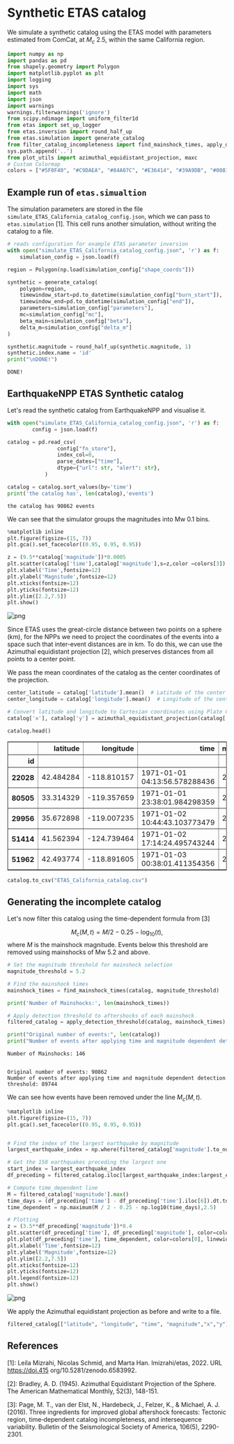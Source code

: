 # Synthetic ETAS catalog

We simulate a synthetic catalog using the ETAS model with parameters estimated from ComCat, at $M_c\ 2.5$, within the same California region. 


```python
import numpy as np
import pandas as pd
from shapely.geometry import Polygon
import matplotlib.pyplot as plt
import logging
import sys
import math
import json
import warnings
warnings.filterwarnings('ignore')
from scipy.ndimage import uniform_filter1d
from etas import set_up_logger
from etas.inversion import round_half_up
from etas.simulation import generate_catalog
from filter_catalog_incompleteness import find_mainshock_times, apply_detection_threshold
sys.path.append('..')
from plot_utils import azimuthal_equidistant_projection, maxc
# Custom Colormap
colors = ["#5F0F40", "#C9DAEA", "#84A07C", "#E36414", "#39A9DB", "#0081A7", "#284B63", "#FFD449"]
```

## Example run of `etas.simualtion`

The simulation parameters are stored in the file `simulate_ETAS_California_catalog_config.json`, which we can pass to `etas.simulation` [1]. This cell runs another simulation, without writing the catalog to a file.


```python
# reads configuration for example ETAS parameter inversion
with open("simulate_ETAS_California_catalog_config.json", 'r') as f:
    simulation_config = json.load(f)

region = Polygon(np.load(simulation_config["shape_coords"]))

synthetic = generate_catalog(
    polygon=region,
    timewindow_start=pd.to_datetime(simulation_config["burn_start"]),
    timewindow_end=pd.to_datetime(simulation_config["end"]),
    parameters=simulation_config["parameters"],
    mc=simulation_config["mc"],
    beta_main=simulation_config["beta"],
    delta_m=simulation_config["delta_m"]
)

synthetic.magnitude = round_half_up(synthetic.magnitude, 1)
synthetic.index.name = 'id'
print("\nDONE!")
```

    
    DONE!


## EarthquakeNPP ETAS Synthetic catalog

Let's read the synthetic catalog from EarthquakeNPP and visualise it.


```python
with open("simulate_ETAS_California_catalog_config.json", 'r') as f:
        config = json.load(f)

catalog = pd.read_csv(
                config["fn_store"],
                index_col=0,
                parse_dates=["time"],
                dtype={"url": str, "alert": str},
            )

catalog = catalog.sort_values(by='time')
print('the catalog has', len(catalog),'events')
```

    the catalog has 90862 events


We can see that the simulator groups the magnitudes into Mw 0.1 bins.


```python
%matplotlib inline
plt.figure(figsize=(15, 7))
plt.gca().set_facecolor((0.95, 0.95, 0.95))

z = (9.5**catalog['magnitude'])*0.0005
plt.scatter(catalog['time'],catalog['magnitude'],s=z,color =colors[3])
plt.xlabel('Time',fontsize=12)
plt.ylabel('Magnitude',fontsize=12)
plt.xticks(fontsize=12)
plt.yticks(fontsize=12)
plt.ylim([2.2,7.5])
plt.show()
```


    
![png](README_files/README_10_0.png)
    


Since ETAS uses the great-circle distance between two points on a sphere (km), for the NPPs we need to project the coordinates of the events into a space such that inter-event distances are in km. To do this, we can use the Azimuthal equidistant projection [2], which preserves distances from all points to a center point.

We pass the mean coordinates of the catalog as the center coordinates of the projection.


```python
center_latitude = catalog['latitude'].mean()  # Latitude of the center point
center_longitude = catalog['longitude'].mean()  # Longitude of the center point

# Convert latitude and longitude to Cartesian coordinates using Plate Carrée projection
catalog['x'], catalog['y'] = azimuthal_equidistant_projection(catalog['latitude'], catalog['longitude'], center_latitude, center_longitude)
```


```python
catalog.head()
```




<div>
<style scoped>
    .dataframe tbody tr th:only-of-type {
        vertical-align: middle;
    }

    .dataframe tbody tr th {
        vertical-align: top;
    }

    .dataframe thead th {
        text-align: right;
    }
</style>
<table border="1" class="dataframe">
  <thead>
    <tr style="text-align: right;">
      <th></th>
      <th>latitude</th>
      <th>longitude</th>
      <th>time</th>
      <th>magnitude</th>
      <th>x</th>
      <th>y</th>
    </tr>
    <tr>
      <th>id</th>
      <th></th>
      <th></th>
      <th></th>
      <th></th>
      <th></th>
      <th></th>
    </tr>
  </thead>
  <tbody>
    <tr>
      <th>22028</th>
      <td>42.484284</td>
      <td>-118.810157</td>
      <td>1971-01-01 04:13:56.578288436</td>
      <td>2.5</td>
      <td>609.747831</td>
      <td>51.909082</td>
    </tr>
    <tr>
      <th>80505</th>
      <td>33.314329</td>
      <td>-119.357659</td>
      <td>1971-01-01 23:38:01.984298359</td>
      <td>2.5</td>
      <td>-410.080902</td>
      <td>7.862907</td>
    </tr>
    <tr>
      <th>29956</th>
      <td>35.672898</td>
      <td>-119.007235</td>
      <td>1971-01-02 10:44:43.103773479</td>
      <td>2.9</td>
      <td>-147.734591</td>
      <td>39.295596</td>
    </tr>
    <tr>
      <th>51414</th>
      <td>41.562394</td>
      <td>-124.739464</td>
      <td>1971-01-02 17:14:24.495743244</td>
      <td>2.5</td>
      <td>519.767657</td>
      <td>-440.942778</td>
    </tr>
    <tr>
      <th>51962</th>
      <td>42.493774</td>
      <td>-118.891605</td>
      <td>1971-01-03 00:38:01.411354356</td>
      <td>2.6</td>
      <td>610.759650</td>
      <td>45.213501</td>
    </tr>
  </tbody>
</table>
</div>




```python
catalog.to_csv("ETAS_California_catalog.csv")
```

## Generating the incomplete catalog

Let's now filter this catalog using the time-dependent formula from [3]

$$M_c(M,t) = M/2 - 0.25 - \log_{10}(t),$$
where $M$ is the mainshock magnitude. Events below this threshold are removed using mainshocks of Mw 5.2 and above.


```python
# Set the magnitude threshold for mainshock selection
magnitude_threshold = 5.2

# Find the mainshock times
mainshock_times = find_mainshock_times(catalog, magnitude_threshold)

print('Number of Mainshocks:', len(mainshock_times))

# Apply detection threshold to aftershocks of each mainshock
filtered_catalog = apply_detection_threshold(catalog, mainshock_times)

print("Original number of events:", len(catalog))
print("Number of events after applying time and magnitude dependent detection threshold:", len(filtered_catalog))

```

    Number of Mainshocks: 146


    Original number of events: 90862
    Number of events after applying time and magnitude dependent detection threshold: 89744


We can see how events have been removed under the line $M_c(M,t)$.


```python
%matplotlib inline
plt.figure(figsize=(15, 7))
plt.gca().set_facecolor((0.95, 0.95, 0.95))


# Find the index of the largest earthquake by magnitude
largest_earthquake_index = np.where(filtered_catalog['magnitude'].to_numpy()==filtered_catalog['magnitude'].max())[0][0]-6

# Get the 150 earthquakes preceding the largest one
start_index = largest_earthquake_index
df_preceding = filtered_catalog.iloc[largest_earthquake_index:largest_earthquake_index+150]

# Compute time_dependent line
M = filtered_catalog['magnitude'].max()
time_days = (df_preceding['time'] - df_preceding['time'].iloc[6]).dt.total_seconds() / (24 * 3600)
time_dependent = np.maximum(M / 2 - 0.25 - np.log10(time_days),2.5)

# Plotting
z = (3.5**df_preceding['magnitude'])*0.4
plt.scatter(df_preceding['time'], df_preceding['magnitude'], color=colors[3], s=z)
plt.plot(df_preceding['time'], time_dependent, color=colors[0], linewidth=3,label=r'$M_c(M,t)$')
plt.xlabel('Time',fontsize=12)
plt.ylabel('Magnitude',fontsize=12)
plt.ylim([2.2,7.5])
plt.xticks(fontsize=12)
plt.yticks(fontsize=12)
plt.legend(fontsize=12)
plt.show()
```


    
![png](README_files/README_21_0.png)
    


We apply the Azimuthal equidistant projection as before and write to a file.


```python
filtered_catalog[["latitude", "longitude", "time", "magnitude","x","y"]].to_csv("ETAS_California_incomplete_catalog.csv")
```

## References

[1]: Leila Mizrahi, Nicolas Schmid, and Marta Han. lmizrahi/etas, 2022. URL https://doi.415
org/10.5281/zenodo.6583992.

[2]: Bradley, A. D. (1945). Azimuthal Equidistant Projection of the Sphere. The American Mathematical Monthly, 52(3), 148-151.

[3]: Page, M. T., van der Elst, N., Hardebeck, J., Felzer, K., & Michael, A. J. (2016). Three ingredients for improved global aftershock forecasts: Tectonic region, time‐dependent catalog incompleteness, and intersequence variability. Bulletin of the Seismological Society of America, 106(5), 2290-2301.
